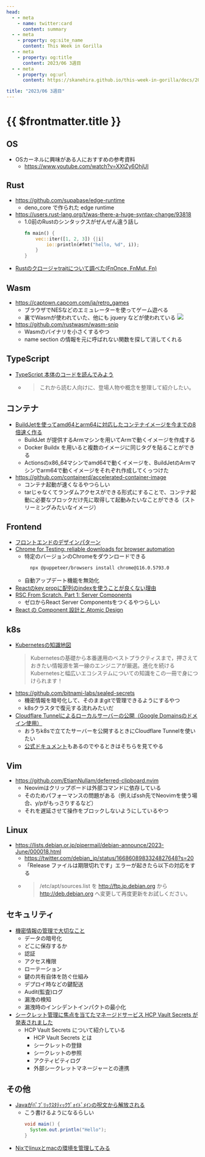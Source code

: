 ```yaml
---
head:
  - - meta
    - name: twitter:card
      content: summary
  - - meta
    - property: og:site_name
      content: This Week in Gorilla
  - - meta
    - property: og:title
      content: 2023/06 3週目
  - - meta
    - property: og:url
      content: https://skanehira.github.io/this-week-in-gorilla/docs/2023/0603.html

title: "2023/06 3週目"
---
```


# {{ $frontmatter.title }}

## OS
- OSカーネルに興味がある人におすすめの参考資料
  - https://www.youtube.com/watch?v=XXtZy6OhjUI

## Rust
- https://github.com/supabase/edge-runtime
  - deno_core で作られた edge runtime
- https://users.rust-lang.org/t/was-there-a-huge-syntax-change/93818
  - 1.0前のRustのシンタックスがぜんぜん違う話し
    ```rust
    fn main() {
        vec::iter([1, 2, 3]) {|i|
            io::println(#fmt("hello, %d", i));
        }
    }
    ```
- [Rustのクロージャtraitについて調べた(FnOnce, FnMut, Fn)](https://qiita.com/hiratasa/items/c1735dc4c7c78b0b55e9)

## Wasm
- https://captown.capcom.com/ja/retro_games
  - ブラウザでNESなどのエミュレーターを使ってゲーム遊べる
  - 裏でWasmが使われていた、他にも jquery などが使われている
    ![](https://i.gyazo.com/7d6920d585c3ddd5764c5cf1553dc7e0.png)
- https://github.com/rustwasm/wasm-snip
	- Wasmのバイナリを小さくするやつ
	- name section の情報を元に呼ばれない関数を探して消してくれる

## TypeScript
- [TypeScript 本体のコードを読んでみよう](https://zenn.dev/mizchi/articles/typescript-code-reading)
	- > これから読む人向けに、登場人物や概念を整理して紹介したい。

## コンテナ
- [BuildJetを使ってamd64とarm64に対応したコンテナイメージを今までの8倍速く作る](https://ymse.hatenablog.com/entry/2023/06/10/144909)
	- BuildJet が提供するArmマシンを用いてArmで動くイメージを作成する
  - Docker Buildx を用いると複数のイメージに同じタグを貼ることができる
  - Actionsのx86_64マシンでamd64で動くイメージを、BuildJetのArmマシンでarm64で動くイメージをそれぞれ作成してくっつけた
- https://github.com/containerd/accelerated-container-image
  - コンテナ起動が速くなるやつらしい
  - tarじゃなくてランダムアクセスができる形式にすることで、コンテナ起動に必要なブロックだけ先に取得して起動みたいなことができる（ストリーミングみたいなイメージ）

## Frontend
- [フロントエンドのデザインパターン](https://zenn.dev/morinokami/books/learning-patterns-1)
- [Chrome for Testing: reliable downloads for browser automation](https://developer.chrome.com/blog/chrome-for-testing/)
	- 特定のバージョンのChromeをダウンロードできる
	  ```sh
		npx @puppeteer/browsers install chrome@116.0.5793.0
	  ```
	- 自動アップデート機能を無効化
- [Reactのkey propに配列のindexを使うことが良くない理由](https://zenn.dev/luvmini511/articles/f7b22d93e9c182)
- [RSC From Scratch. Part 1: Server Components](https://github.com/reactwg/server-components/discussions/5)
  - ゼロからReact Server Componentsをつくるやつらしい
- [React の Component 設計と Atomic Design](https://info.drobe.co.jp/blog/engineering/react-component-atomic-design)

## k8s
- [Kubernetesの知識地図](https://gihyo.jp/book/2023/978-4-297-13573-7)
	> Kubernetesの基礎から本番運用のベストプラクティスまで，押さえておきたい情報源を第一線のエンジニアが厳選。進化を続けるKubernetesと幅広いエコシステムについての知識をこの一冊で身につけられます！
- https://github.com/bitnami-labs/sealed-secrets
	- 機密情報を暗号化して、そのままgitで管理できるようにするやつ
	- k8sクラスタで復元する流れみたいだ
- [Cloudflare Tunnelによるローカルサーバーの公開（Google Domainsのドメイン使用）](https://zenn.dev/waddy/articles/g-domains-cloudflare-tunnel)
  - おうちk8sで立てたサーバーを公開するときにCloudflare Tunnelを使いたい
  - [公式ドキュメント](https://developers.cloudflare.com/cloudflare-one/tutorials/many-cfd-one-tunnel/)もあるのでやるときはそちらを見てやる

## Vim
- https://github.com/EtiamNullam/deferred-clipboard.nvim
	- Neovimはクリップボードは外部コマンドに依存している
	- そのためパフォーマンスの問題がある（例えばssh先でNeoviｍを使う場合、y/pがもっさりするなど）
	- それを遅延させて操作をブロックしないようにしているやつ

## Linux
- https://lists.debian.or.jp/pipermail/debian-announce/2023-June/000018.html
	- https://twitter.com/debian_jp/status/1668608983324827648?s=20
	- 「Release ファイルは期限切れです」エラーが起きたら以下の対応をする
	- > /etc/apt/sources.list を http://ftp.jp.debian.org から http://deb.debian.org へ変更して再度更新をお試しください。

## セキュリティ
- [機密情報の管理で大切なこと](https://christina04.hatenablog.com/entry/secrets-management)
	- データの暗号化
  - どこに保存するか
  - 認証
  - アクセス権限
  - ローテーション
  - 鍵の共有自体を防ぐ仕組み
  - デプロイ時などの鍵配送
  - Audit(監査)ログ
  - 漏洩の検知
  - 漏洩時のインシデントインパクトの最小化
- [シークレット管理に焦点を当てたマネージドサービス HCP Vault Secrets が発表されました](https://techblog.ap-com.co.jp/entry/2023/06/14/180000)
  - HCP Vault Secrets について紹介している
    - HCP Vault Secrets とは
    - シークレットの登録
    - シークレットの参照
    - アクティビティログ
    - 外部シークレットマネージャーとの連携

## その他
- [Javaがﾊﾟﾌﾞﾘｯｸｽﾀﾃｨｯｸｳﾞｫｲﾄﾞﾒｲﾝの呪文から解放される](https://nowokay.hatenablog.com/entry/2023/06/12/153755)
  - こう書けるようになるらしい
    ```java
    void main() {
      System.out.println("Hello");
    }
    ```
- [Nixでlinuxとmacの環境を管理してみる](https://blog.ymgyt.io/entry/declarative-environment-management-with-nix/)
